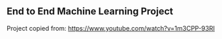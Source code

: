 ## End to End Machine Learning Project

Project copied from:
https://www.youtube.com/watch?v=1m3CPP-93RI
